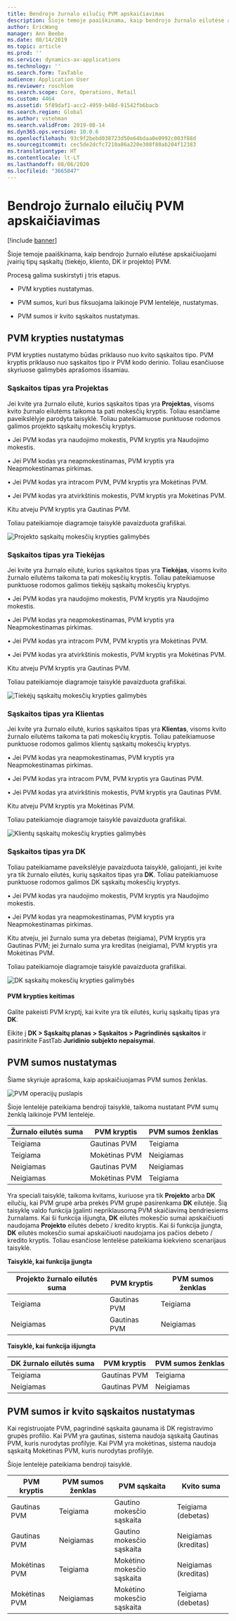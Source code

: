 ```yaml
---
title: Bendrojo žurnalo eilučių PVM apskaičiavimas
description: Šioje temoje paaiškinama, kaip bendrojo žurnalo eilutėse apskaičiuojami įvairių tipų sąskaitų (tiekėjo, kliento, DK ir projekto) PVM.
author: EricWang
manager: Ann Beebe
ms.date: 08/14/2019
ms.topic: article
ms.prod: ''
ms.service: dynamics-ax-applications
ms.technology: ''
ms.search.form: TaxTable
audience: Application User
ms.reviewer: roschlom
ms.search.scope: Core, Operations, Retail
ms.custom: 4464
ms.assetid: 5f89daf1-acc2-4959-b48d-91542fb6bacb
ms.search.region: Global
ms.author: vstehman
ms.search.validFrom: 2019-08-14
ms.dyn365.ops.version: 10.0.6
ms.openlocfilehash: 93c9f2bebd038723d50e64bdaa0e0992c003f88d
ms.sourcegitcommit: cec5de2dcfc7210a86a220e308f80ab204f12383
ms.translationtype: HT
ms.contentlocale: lt-LT
ms.lasthandoff: 08/06/2020
ms.locfileid: "3665847"
---
```

# <a name="sales-tax-calculation-on-general-journal-lines"></a>Bendrojo žurnalo eilučių PVM apskaičiavimas
[!include [banner](../includes/banner.md)]

Šioje temoje paaiškinama, kaip bendrojo žurnalo eilutėse apskaičiuojami įvairių tipų sąskaitų (tiekėjo, kliento, DK ir projekto) PVM.

Procesą galima suskirstyti į tris etapus.

- PVM krypties nustatymas.

- PVM sumos, kuri bus fiksuojama laikinoje PVM lentelėje, nustatymas.

- PVM sumos ir kvito sąskaitos nustatymas.

## <a name="determine-the-sales-tax-direction"></a>PVM krypties nustatymas

PVM krypties nustatymo būdas priklauso nuo kvito sąskaitos tipo. PVM kryptis priklauso nuo sąskaitos tipo ir PVM kodo derinio. Toliau esančiuose skyriuose galimybės aprašomos išsamiau. 

### <a name="account-type-is-project"></a>Sąskaitos tipas yra Projektas

Jei kvite yra žurnalo eilutė, kurios sąskaitos tipas yra **Projektas**, visoms kvito žurnalo eilutėms taikoma ta pati mokesčių kryptis. Toliau esančiame paveikslėlyje parodyta taisyklė. Toliau pateikiamuose punktuose rodomos galimos projekto sąskaitų mokesčių kryptys.

• Jei PVM kodas yra naudojimo mokestis, PVM kryptis yra Naudojimo mokestis.

• Jei PVM kodas yra neapmokestinamas, PVM kryptis yra Neapmokestinamas pirkimas.

• Jei PVM kodas yra intracom PVM, PVM kryptis yra Mokėtinas PVM.

• Jei PVM kodas yra atvirkštinis mokestis, PVM kryptis yra Mokėtinas PVM.

Kitu atveju PVM kryptis yra Gautinas PVM.

Toliau pateikiamoje diagramoje taisyklė pavaizduota grafiškai.

![Projekto sąskaitų mokesčių krypties galimybės](media/Sales-Tax-Direction-Vendor.jpg)

### <a name="account-type-is-vendor"></a>Sąskaitos tipas yra Tiekėjas

Jei kvite yra žurnalo eilutė, kurios sąskaitos tipas yra **Tiekėjas**, visoms kvito žurnalo eilutėms taikoma ta pati mokesčių kryptis. Toliau pateikiamuose punktuose rodomos galimos tiekėjų sąskaitų mokesčių kryptys. 

• Jei PVM kodas yra naudojimo mokestis, PVM kryptis yra Naudojimo mokestis.

• Jei PVM kodas yra neapmokestinamas, PVM kryptis yra Neapmokestinamas pirkimas.

• Jei PVM kodas yra intracom PVM, PVM kryptis yra Mokėtinas PVM.

• Jei PVM kodas yra atvirkštinis mokestis, PVM kryptis yra Mokėtinas PVM.

Kitu atveju PVM kryptis yra Gautinas PVM.

Toliau pateikiamoje diagramoje taisyklė pavaizduota grafiškai.

![Tiekėjų sąskaitų mokesčių krypties galimybės](media/Sales-Tax-Direction-Vendor.jpg)

### <a name="account-type-is-customer"></a>Sąskaitos tipas yra Klientas

Jei kvite yra žurnalo eilutė, kurios sąskaitos tipas yra **Klientas**, visoms kvito žurnalo eilutėms taikoma ta pati mokesčių kryptis. Toliau pateikiamuose punktuose rodomos galimos klientų sąskaitų mokesčių kryptys.

• Jei PVM kodas yra neapmokestinamas, PVM kryptis yra Neapmokestinamas pirkimas.

• Jei PVM kodas yra intracom PVM, PVM kryptis yra Gautinas PVM.

• Jei PVM kodas yra atvirkštinis mokestis, PVM kryptis yra Gautinas PVM.

Kitu atveju PVM kryptis yra Mokėtinas PVM.

Toliau pateikiamoje diagramoje taisyklė pavaizduota grafiškai.

![Klientų sąskaitų mokesčių krypties galimybės](media/Sales-Tax-Direction-Customer.jpg)

### <a name="account-type-is-ledger"></a>Sąskaitos tipas yra DK

Toliau pateikiamame paveikslėlyje pavaizduota taisyklė, galiojanti, jei kvite yra tik žurnalo eilutės, kurių sąskaitos tipas yra **DK**. Toliau pateikiamuose punktuose rodomos galimos DK sąskaitų mokesčių kryptys.

• Jei PVM kodas yra naudojimo mokestis, PVM kryptis yra Naudojimo mokestis.

• Jei PVM kodas yra neapmokestinamas, PVM kryptis yra Neapmokestinamas pirkimas.

Kitu atveju, jei žurnalo suma yra debetas (teigiama), PVM kryptis yra Gautinas PVM; jei žurnalo suma yra kreditas (neigiama), PVM kryptis yra Mokėtinas PVM.

Toliau pateikiamoje diagramoje taisyklė pavaizduota grafiškai.

![DK sąskaitų mokesčių krypties galimybės](media/Sales-Tax-Direction-Ledger.jpg)

#### <a name="override-the-sales-tax-direction"></a>PVM krypties keitimas

Galite pakeisti PVM kryptį, kai kvite yra tik eilutės, kurių sąskaitų tipas yra **DK**.

Eikite į **DK \> Sąskaitų planas \> Sąskaitos \> Pagrindinės sąskaitos** ir pasirinkite FastTab **Juridinio subjekto nepaisymai**.

## <a name="determine-the-sales-tax-amount"></a>PVM sumos nustatymas

Šiame skyriuje aprašoma, kaip apskaičiuojamas PVM sumos ženklas.

![PVM operacijų puslapis](media/sales-tax-amount-sign.jpg)

Šioje lentelėje pateikiama bendroji taisyklė, taikoma nustatant PVM sumų ženklą laikinoje PVM lentelėje.

| Žurnalo eilutės suma | PVM kryptis  | PVM sumos ženklas |
|---------------------|----------------------|-----------------------|
| Teigiama            | Gautinas PVM | Teigiama              |
| Teigiama            | Mokėtinas PVM    | Neigiamas              |
| Neigiamas            | Gautinas PVM | Neigiamas              |
| Neigiamas            | Mokėtinas PVM    | Teigiama              |

Yra speciali taisyklė, taikoma kvitams, kuriuose yra tik **Projekto** arba **DK** eilučių, kai PVM grupė arba prekės PVM grupė pasirenkama **DK** eilutėje. Šią taisyklę valdo funkcija Įgalinti nepriklausomą PVM skaičiavimą bendriesiems žurnalams. Kai ši funkcija išjungta, **DK** eilutės mokesčio sumai apskaičiuoti naudojama **Projekto** eilutės debeto / kredito kryptis. Kai ši funkcija įjungta, **DK** eilutės mokesčio sumai apskaičiuoti naudojama jos pačios debeto / kredito kryptis. Toliau esančiose lentelėse pateikiama kiekvieno scenarijaus taisyklė. 

**Taisyklė, kai funkcija įjungta**

| Projekto žurnalo eilutės suma | PVM kryptis  | PVM sumos ženklas |
|--------------------------------|----------------------|-----------------------|
| Teigiama                       | Gautinas PVM | Teigiama              |
| Neigiamas                       | Gautinas PVM | Neigiamas              |

**Taisyklė, kai funkcija išjungta**

| DK žurnalo eilutės suma  | PVM kryptis  | PVM sumos ženklas |
|--------------------------------|----------------------|-----------------------|
| Teigiama                       | Gautinas PVM | Teigiama              |
| Neigiamas                       | Gautinas PVM | Neigiamas              |

## <a name="determine-the-sales-tax-amount-and-account-on-the-voucher"></a>PVM sumos ir kvito sąskaitos nustatymas

Kai registruojate PVM, pagrindinė sąskaita gaunama iš DK registravimo grupės profilio. Kai PVM yra gautinas, sistema naudoja sąskaitą Gautinas PVM, kuris nurodytas profilyje. Kai PVM yra mokėtinas, sistema naudoja sąskaitą Mokėtinas PVM, kuris nurodytas profilyje.

Šioje lentelėje pateikiama bendroji taisyklė.

| PVM kryptis  | PVM sumos ženklas | PVM sąskaita      | Kvito suma |
|----------------------|-----------------------|------------------------|-------------------|
| Gautinas PVM | Teigiama              | Gautino mokesčio sąskaita | Teigiama (debetas)  |
| Gautinas PVM | Neigiamas              | Gautino mokesčio sąskaita | Neigiamas (kreditas)  |
| Mokėtinas PVM    | Teigiama              | Mokėtino mokesčio sąskaita    | Neigiamas (kreditas)  |
| Mokėtinas PVM    | Neigiamas              | Mokėtino mokesčio sąskaita    | Teigiama (debetas)  |
